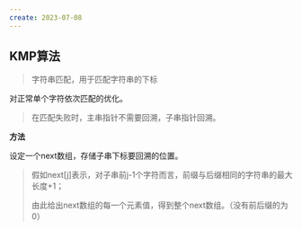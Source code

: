 ```yaml
---
create: 2023-07-08
---
```

## KMP算法

> 字符串匹配，用于匹配字符串的下标

对正常单个字符依次匹配的优化。

> 在匹配失败时，主串指针不需要回溯，子串指针回溯。

**方法**

设定一个next数组，存储子串下标要回溯的位置。

> 假如next[j]表示，对子串前j-1个字符而言，前缀与后缀相同的字符串的最大长度+1；
>
> 由此给出next数组的每一个元素值，得到整个next数组。（没有前后缀的为0）

